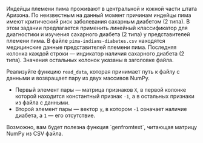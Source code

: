 Индейцы племени пима проживают в центральной и южной части штата Аризона. По неизвестным на данный момент причинам
индейцы пима имеют критический риск заболевания сахарным диабетом (2 типа). В этом задании предлагается применить линейный
классификатор для диагностики и изучения сахарного диабета (2 типа) у представителей племени пима.
В файле `pima-indians-diabetes.csv` находятся медицинские данные представителей племени пима.
Последняя колонка каждой строки — индикатор наличия сахарного диабета (2 типа). Значения остальных колонок указаны в заголовке
файла.

Реализуйте функцию `read_data`, которая принимает путь к файлу с данными и возвращает пару из двух массивов NumPy.

- Первый элемент пары — матрица признаков `X`, в первой колонке которой находится константный признак `-1`, а в остальных
признаки из файла с данными.
- Второй элемент пары — вектор `y`, в котором `-1` означает наличие диабета, а `1` — его отсутствие.

<div class="hint">
  Возможно, вам будет полезна функция `genfromtext`, читающая матрицу NumPy из CSV файла.
</div>
